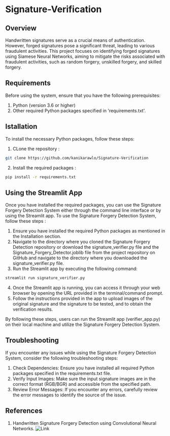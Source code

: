 # Signature-Verification

## Overview 
Handwritten signatures serve as a crucial means of authentication. However, forged signatures pose a significant threat, leading to various fraudulent activities. This project focuses on identifying forged signatures using Siamese Neural Networks, aiming to mitigate the risks associated with fraudulent activities, such as random forgery, unskilled forgery, and skilled forgery.

## Requirements 
Before using the system, ensure that you have the following prerequisites:
1. Python (version 3.6 or higher)
2. Other required Python packages specified in 'requirements.txt'.

## Istallation 
To install the necessary Python packages, follow these steps:
1. CLone the repository :
```bash
git clone https://github.com/kanikarawlo/Signature-Verification
```
2. Install the required packages :
```bash
pip install -r requirements.txt
```
## Using the Streamlit App
Once you have installed the required packages, you can use the Signature Forgery Detection System either through the command line interface or by using the Streamlit app.
To use the Signature Forgery Detection System, follow these steps :
1. Ensure you have installed the required Python packages as mentioned in the Installation section.
2. Navigate to the directory where you cloned the Signature Forgery Detection repository or download the signature_verifier.py file and the Signature_Forgery_Detector.joblib file from the project repository on GitHub and navigate to the directory where you downloaded the signature_verifier.py file.
3. Run the Streamlit app by executing the following command:
```bash
streamlit run signature_verifier.py
```
4. Once the Streamlit app is running, you can access it through your web browser by opening the URL provided in the terminal/command prompt.
5. Follow the instructions provided in the app to upload images of the original signature and the signature to be tested, and to obtain the verification results.
   
By following these steps, users can run the Streamlit app (verifier_app.py) on their local machine and utilize the Signature Forgery Detection System.

## Troubleshooting
If you encounter any issues while using the Signature Forgery Detection System, consider the following troubleshooting steps:
1. Check Dependencies: Ensure you have installed all required Python packages specified in the requirements.txt file.
2. Verify Input Images: Make sure the input signature images are in the correct format (RGB/BGR) and accessible from the specified path.
3. Review Error Messages: If you encounter any errors, carefully review the error messages to identify the source of the issue.

## References 
1. Handwritten Signature Forgery Detection using Convolutional Neural Networks. ![Link](https://www.sciencedirect.com/science/article/pii/S1877050918320301)
